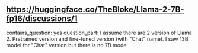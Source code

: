 ## https://huggingface.co/TheBloke/Llama-2-7B-fp16/discussions/1

contains_question: yes
question_part: I assume there are 2 version of Llama 2. Pretrained version and fine-tuned version (with "Chat" name). I saw 13B model for "Chat" version but there is no 7B model